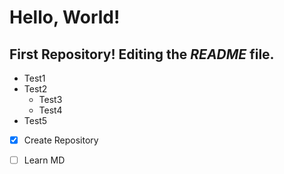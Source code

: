 # Hello, World!
**First Repository!** Editing the *README* file.
---
* Test1
* Test2
   * Test3
   * Test4
* Test5

- [x] Create Repository
- [ ] Learn MD

